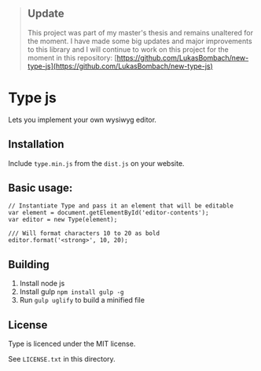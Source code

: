 
> ## Update
> This project was part of my master's thesis and remains unaltered for the moment.
> I have made some big updates and major improvements to this library and I will continue to work
> on this project for the moment in this repository:
> [https://github.com/LukasBombach/new-type-js](https://github.com/LukasBombach/new-type-js)

# Type js

Lets you implement your own wysiwyg editor.

## Installation

Include `type.min.js` from the `dist.js` on your website.

## Basic usage:

    // Instantiate Type and pass it an element that will be editable
    var element = document.getElementById('editor-contents');
    var editor = new Type(element);
    
    /// Will format characters 10 to 20 as bold
    editor.format('<strong>', 10, 20);

## Building

1. Install node js
2. Install gulp `npm install gulp -g`
3. Run `gulp uglify` to build a minified file

## License

Type is licenced under the MIT license.

See `LICENSE.txt` in this directory.
